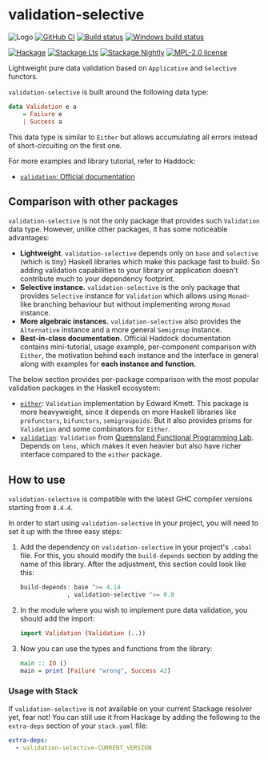 # validation-selective

![Logo](https://user-images.githubusercontent.com/8126674/76859713-c0880200-6851-11ea-8bc1-bb9dee87d44f.png)
[![GitHub CI](https://github.com/kowainik/validation-selective/workflows/CI/badge.svg)](https://github.com/kowainik/validation-selective/actions)
[![Build status](https://img.shields.io/travis/kowainik/validation-selective.svg?logo=travis)](https://travis-ci.org/kowainik/validation-selective)
[![Windows build status](https://ci.appveyor.com/api/projects/status/github/kowainik/validation-selective?branch=main&svg=true)](https://ci.appveyor.com/project/kowainik/validation-selective)

[![Hackage](https://img.shields.io/hackage/v/validation-selective.svg?logo=haskell)](https://hackage.haskell.org/package/validation-selective)
[![Stackage Lts](http://stackage.org/package/validation-selective/badge/lts)](http://stackage.org/lts/package/validation-selective)
[![Stackage Nightly](http://stackage.org/package/validation-selective/badge/nightly)](http://stackage.org/nightly/package/validation-selective)
[![MPL-2.0 license](https://img.shields.io/badge/license-MPL--2.0-blue.svg)](LICENSE)

Lightweight pure data validation based on `Applicative` and `Selective` functors.

`validation-selective` is built around the following data type:

```haskell
data Validation e a
    = Failure e
    | Success a
```

This data type is similar to `Either` but allows accumulating all
errors instead of short-circuiting on the first one.

For more examples and library tutorial, refer to Haddock:

* [`validation`: Official documentation](http://hackage.haskell.org/package/validation-selective/docs/Validation.html)

## Comparison with other packages

`validation-selective` is not the only package that provides such
`Validation` data type. However, unlike other packages, it has some
noticeable advantages:

+ **Lightweight**. `validation-selective` depends only on `base` and
  `selective` (which is tiny) Haskell libraries which make this
  package fast to build. So adding validation capabilities to your
  library or application doesn't contribute much to your dependency
  footprint.
+ **Selective instance.** `validation-selective` is the only package
  that provides `Selective` instance for `Validation` which allows
  using `Monad`-like branching behaviour but without implementing
  wrong `Monad` instance.
+ **More algebraic instances.** `validation-selective` also provides
  the `Alternative` instance and a more general `Semigroup` instance.
+ **Best-in-class documentation.** Official Haddock documentation
  contains mini-tutorial, usage example, per-component comparison with
  `Either`, the motivation behind each instance and the interface in
  general along with examples for **each instance and function**.

The below section provides per-package comparison with the most
popular validation packages in the Haskell ecosystem:

+ [`either`](https://hackage.haskell.org/package/either): `Validation`
  implementation by Edward Kmett. This package is more heavyweight,
  since it depends on more Haskell libraries like `profunctors`,
  `bifunctors`, `semigroupoids`. But it also provides prisms for
  `Validation` and some combinators for `Either`.
+ [`validation`](https://hackage.haskell.org/package/validation):
  `Validation` from [Queensland Functional Programming Lab](https://qfpl.io/).
  Depends on `lens`, which makes it even heavier but also have richer
  interface compared to the `either` package.

## How to use

`validation-selective` is compatible with the latest GHC compiler
versions starting from `8.4.4`.

In order to start using `validation-selective` in your project, you
will need to set it up with the three easy steps:

1. Add the dependency on `validation-selective` in your project's
   `.cabal` file. For this, you should modify the `build-depends`
   section by adding the name of this library. After the adjustment,
   this section could look like this:

   ```haskell
   build-depends: base ^>= 4.14
                , validation-selective ^>= 0.0
   ```
2. In the module where you wish to implement pure data validation, you
   should add the import:

   ```haskell
   import Validation (Validation (..))
   ```
3. Now you can use the types and functions from the library:

   ```haskell
   main :: IO ()
   main = print [Failure "wrong", Success 42]
   ```

### Usage with Stack

If `validation-selective` is not available on your current Stackage
resolver yet, fear not! You can still use it from Hackage by adding
the following to the `extra-deps` section of your `stack.yaml` file:

```yaml
extra-deps:
  - validation-selective-CURRENT_VERSION
```
